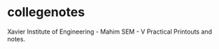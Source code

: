 collegenotes
============

Xavier Institute of Engineering - Mahim
SEM - V Practical Printouts and notes.


